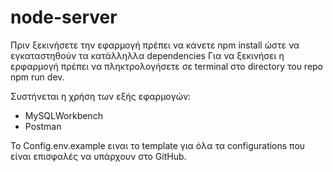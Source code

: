 # node-server

Πριν ξεκινήσετε την εφαρμογή πρέπει να κάνετε npm install ώστε να εγκαταστηθούν τα κατάλληλλα dependencies
Για να ξεκινήσει η ερφαρμογή πρέπει να πληκτρολογήσετε σε terminal στο directory του repo npm run dev.

Συστήνεται η χρήση των εξής εφαρμογών:
- MySQLWorkbench
- Postman

Το Config.env.example ειναι το template για όλα τα configurations που είναι επισφαλές να υπάρχουν στο GitHub.
